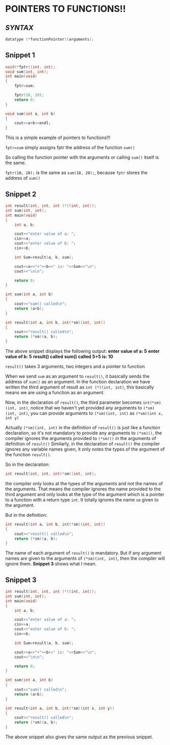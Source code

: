 # POINTERS TO FUNCTIONS!!

## _SYNTAX_

```C++
datatype (*functionPointer)(arguments);
```

## Snippet 1
```C++
void(*fptr)(int, int);
void sum(int, int);
int main(void)
{
	fptr=sum;

	fptr(10, 20);
	return 0;
}

void sum(int a, int b)
{
	cout<<a+b<<endl;
}
```

This is a simple example of pointers to functions!!!

```fptr=sum``` simply assigns fptr the address of the function ```sum()```

So calling the function pointer with the arguments or calling ```sum()``` itself is the same.

```fptr(10, 20);``` is the same as ```sum(10, 20);```, because ```fptr``` stores the address of ```sum()```

## Snippet 2

```C++
int result(int, int, int (*)(int, int));
int sum(int, int);
int main(void)
{
	int a, b;

	cout<<"enter value of a: ";
	cin>>a;
	cout<<"enter value of b: ";
	cin>>b;

	int Sum=result(a, b, sum);

	cout<<a<<"+"<<b<<" is: "<<Sum<<"\n";
	cout<<"\n\n";

	return 0;
}

int sum(int a, int b)
{
	cout<<"sum() called\n";
	return (a+b);
}

int result(int a, int b, int(*sm)(int, int))
{
	cout<<"result() called\n";
	return (*sm)(a, b);
}
```

The above snippet displays the following output:
**enter value of a: 5**
**enter value of b: 5**
**result() called**
**sum() called**
**5+5 is: 10**

```result()``` takes 3 arguments, two integers and a pointer to function

When we send ```sum``` as an argument to ```result()```, it basically sends the address of ```sum()``` as an argument.
In the function declaration we have written the third argument of result as ```int (*)(int, int)```, this basically means we are using a
function as an argument.

Now, in the declaration of ```result()```, the third parameter becomes ```int(*sm)(int, int)```, notice that we haven't yet provided any
arguments to ```(*sm)(int, int)```, you can provide arguments to ```(*sm)(int, int)``` as ```(*sm)(int x, int y)```

Actually ```(*sm)(int, int)``` in the definition of ```result()``` is just like a function declaration, so it's not mandatory to provide
any arguments to ```(*sm)()```, the compiler ignores the arguments provided to ```(*sm)()``` in the arguments of definition of ```result()```
Similarly, in the declaration of ```result()``` the compiler ignores any variable names given, it only notes the types of the argument of the
function ```result()```.

So in the declaration:
```C++
int result(int, int, int(*sm)(int, int);
```
the compiler only looks at the types of the arguments and not the names of the arguments. That means the compiler ignores the name provided
to the third argument and only looks at the type of the argument which is a pointer to a function with a return type ```int```. It totally
ignores the name ```sm``` given to the argument.

But in the definition:
```C++
int result(int a, int b, int(*sm)(int, int))
{
	cout<<"result() called\n";
	return (*sm)(a, b);
}
```
The name of each argument of ```result()``` is mandatory. But if any argument names are given to the arguments of ```(*sm)(int, int)```,
then the compiler will ignore them. **Snippet 3** shows what I mean.
## Snippet 3

```C++
int result(int, int, int (*)(int, int));
int sum(int, int);
int main(void)
{
	int a, b;

	cout<<"enter value of a: ";
	cin>>a;
	cout<<"enter value of b: ";
	cin>>b;

	int Sum=result(a, b, sum);

	cout<<a<<"+"<<b<<" is: "<<Sum<<"\n";
	cout<<"\n\n";

	return 0;
}

int sum(int a, int b)
{
	cout<<"sum() called\n";
	return (a+b);
}

int result(int a, int b, int(*sm)(int x, int y))
{
	cout<<"result() called\n";
	return (*sm)(a, b);
}
```

The above snippet also gives the same output as the previous snippet.
